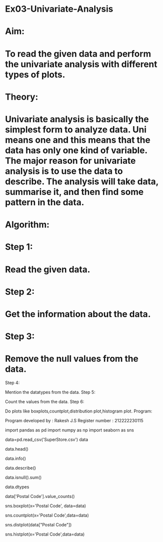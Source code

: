 # Ex03-Univariate-Analysis
# Aim:

# To read the given data and perform the univariate analysis with different types of plots.
# Theory:

# Univariate analysis is basically the simplest form to analyze data. Uni means one and this means that the data has only one kind of variable. The major reason for univariate analysis is to use the data to describe. The analysis will take data, summarise it, and then find some pattern in the data.
# Algorithm:
# Step 1:

# Read the given data.
# Step 2:

# Get the information about the data.
# Step 3:

# Remove the null values from the data.
Step 4:

Mention the datatypes from the data.
Step 5:

Count the values from the data.
Step 6:

Do plots like boxplots,countplot,distribution plot,histogram plot.
Program:

Program developed by : Rakesh J.S
Register number : 212222230115

import pandas as pd
import numpy as np
import seaborn as sns

data=pd.read_csv('SuperStore.csv')
data

data.head()

data.info()

data.describe()

data.isnull().sum()

data.dtypes

data['Postal Code'].value_counts()

sns.boxplot(x='Postal Code', data=data)

sns.countplot(x='Postal Code',data=data)

sns.distplot(data["Postal Code"])

sns.histplot(x='Postal Code',data=data)
